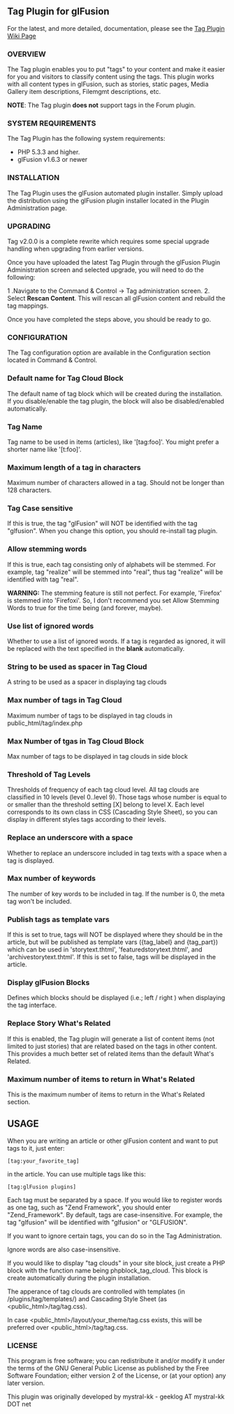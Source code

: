 ## Tag Plugin for glFusion

For the latest, and more detailed, documentation, please see the [Tag Plugin Wiki Page](https://www.glfusion.org/wiki/glfusion:plugins:tag:start)

### OVERVIEW

The Tag plugin enables you to put "tags" to your content and make it easier for you and visitors to classify content using the tags. This plugin works with all content types in glFusion, such as stories, static pages, Media Gallery item descriptions, Filemgmt descriptions, etc.

**NOTE**: The Tag plugin **does not** support tags in the Forum plugin.

### SYSTEM REQUIREMENTS

The Tag Plugin has the following system requirements:

* PHP 5.3.3 and higher.
* glFusion v1.6.3 or newer

### INSTALLATION

The Tag Plugin uses the glFusion automated plugin installer. Simply upload the distribution using the glFusion plugin installer located in the Plugin Administration page.

### UPGRADING

Tag v2.0.0 is a complete rewrite which requires some special upgrade handling when upgrading from earlier versions.

Once you have uploaded the latest Tag Plugin through the glFusion Plugin Administration screen and selected upgrade, you will need to do the following:

1 .Navigate to the Command & Control -> Tag administration screen.
2. Select **Rescan Content**. This will rescan all glFusion content and rebuild the tag mappings.

Once you have completed the steps above, you should be ready to go.

### CONFIGURATION

The Tag configuration option are available in the Configuration section located in  Command & Control.

### Default name for Tag Cloud Block

The default name of tag block which will be created during the installation. If you  disable/enable the tag plugin, the block will also be disabled/enabled automatically.

### Tag Name

Tag name to be used in items (articles), like '[tag:foo]'. You might prefer a shorter name like '[t:foo]'.

### Maximum length of a tag in characters

Maximum number of characters allowed in a tag. Should not be longer than 128 characters.

### Tag Case sensitive

If this is true, the tag "glFusion" will NOT be identified with the tag "glfusion". When you change this option, you should re-install tag plugin.

### Allow stemming words

If this is true, each tag consisting only of alphabets will be stemmed. For example, tag "realize" will be stemmed into "real", thus tag "realize" will be identified with tag "real".

**WARNING:** The stemming feature is still not perfect. For example, 'Firefox' is stemmed into 'Firefoxi'. So, I don't recommend you set Allow Stemming Words to true for the time being (and forever, maybe).

### Use list of ignored words

Whether to use a list of ignored words. If a tag is regarded as ignored, it will be replaced with the text specified in the **blank** automatically.

### String to be used as spacer in Tag Cloud

A string to be used as a spacer in displaying tag clouds

### Max number of tags in Tag Cloud

Maximum number of tags to be displayed in tag clouds in public_html/tag/index.php

### Max Number of tgas in Tag Cloud Block

Max number of tags to be displayed in tag clouds in side block

### Threshold of Tag Levels

Thresholds of frequency of each tag cloud level. All tag clouds are classified in 10 levels (level 0..level 9). Those tags whose number is equal to or smaller than the  threshold setting [X] belong to level X. Each level corresponds to its own class in CSS (Cascading Style Sheet), so you can display in different styles tags according to their levels.

### Replace an underscore with a space

Whether to replace an underscore included in tag texts with a space when a tag is displayed.

### Max number of keywords

The number of key words to be included in <meta name="keywords" content="foo,bar"> tag. If the number is 0, the meta tag won't be included.

### Publish tags as template vars

If this is set to true, tags will NOT be displayed where they should be in the article, but will be published as template vars ({tag_label} and {tag_part}) which can be used in 'storytext.thtml', 'featuredstorytext.thtml', and 'archivestorytext.thtml'. If this is set to false, tags will be displayed in the article.

### Display glFusion Blocks

Defines which blocks should be displayed (i.e.; left / right ) when displaying the tag interface.

### Replace Story What's Related

If this is enabled, the Tag plugin will generate a list of content items (not limited to just stories) that are related based on the tags in other content. This provides a much better set of related items than the default What's Related.

### Maximum number of items to return in What's Related

This is the maximum number of items to return in the What's Related section.


## USAGE

When you are writing an article or other glFusion content and want to put tags to it, just enter:

    [tag:your_favorite_tag]

in the article. You can use multiple tags like this:

    [tag:glFusion plugins]

Each tag must be separated by a space. If you would like to register words as
one tag, such as "Zend Framework", you should enter "Zend_Framework". By
default, tags are case-insensitive. For example, the tag "glfusion" will
be identified with "glfusion" or "GLFUSION".

If you want to ignore certain tags, you can do so in the Tag Administration.

Ignore words are also case-insensitive.

If you would like to display "tag clouds" in your site block, just create a
PHP block with the function name being phpblock_tag_cloud.  This block is
create automatically during the plugin installation.

The apperance of tag clouds are controlled with templates
  (in <glfusion>/plugins/tag/templates/) and Cascading Style Sheet
  (as <public_html>/tag/tag.css).

  In case <public_html>/layout/your_theme/tag.css exists, this will be
  preferred over <public_html>/tag/tag.css.


### LICENSE

This program is free software; you can redistribute it and/or modify it under
the terms of the GNU General Public License as published by the Free Software
Foundation; either version 2 of the License, or (at your option) any later
version.

This plugin was originally developed by mystral-kk - geeklog AT mystral-kk DOT net